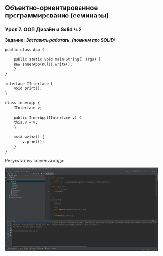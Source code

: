 ## Объектно-ориентированное программирование (семинары)

### Урок 7. ООП Дизайн и Solid ч.2
**Задание:**
***Заставить работать. (помним про SOLID)***


    public class App {

        public static void main(String[] args) {
        new InnerApp(null).write();
        }
    }

    interface IInterface {
        void print();
    }

    class InnerApp {
        IInterface v;

        public InnerApp(IInterface v) {
        this.v = v;
        }

        void write() {
            v.print();
        }
    }


Результат выполнения кода:

![Результат](Result.jpg)

